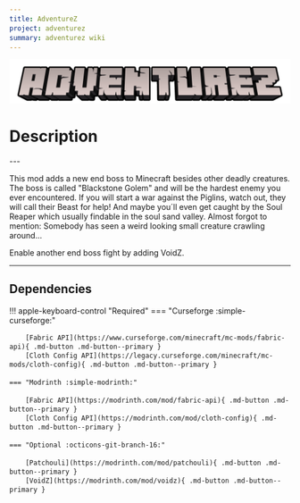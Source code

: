 ```yaml
---
title: AdventureZ
project: adventurez
summary: adventurez wiki
---
```

<script src="/wiki/javascripts/data.js"></script>
<script src="/wiki/javascripts/sidebar.js" id="adventurez"></script>

![AdventureZ Banner](../../assets/general/banner/adventurezbanner.png)

# Description

<div id="showcase-gallery" modid="adventurez" image_1="adventurez_image_1" image_2="adventurez_image_2" image_3="adventurez_image_3" image_4="adventurez_image_4"></div>
<script src="/wiki/javascripts/showcase.js"></script>
---

This mod adds a new end boss to Minecraft besides other deadly creatures. The boss is called "Blackstone Golem" and will be the hardest enemy you ever encountered. If you will start a war against the Piglins, watch out, they will call their Beast for help! And maybe you´ll even get caught by the Soul Reaper which usually findable in the soul sand valley. Almost forgot to mention: Somebody has seen a weird looking small creature crawling around...

Enable another end boss fight by adding VoidZ.

---



## Dependencies

!!! apple-keyboard-control "Required"
    === "Curseforge :simple-curseforge:"

        [Fabric API](https://www.curseforge.com/minecraft/mc-mods/fabric-api){ .md-button .md-button--primary }
        [Cloth Config API](https://legacy.curseforge.com/minecraft/mc-mods/cloth-config){ .md-button .md-button--primary }

    === "Modrinth :simple-modrinth:"

        [Fabric API](https://modrinth.com/mod/fabric-api){ .md-button .md-button--primary }
        [Cloth Config API](https://modrinth.com/mod/cloth-config){ .md-button .md-button--primary }

    === "Optional :octicons-git-branch-16:"

        [Patchouli](https://modrinth.com/mod/patchouli){ .md-button .md-button--primary }
        [VoidZ](https://modrinth.com/mod/voidz){ .md-button .md-button--primary }
